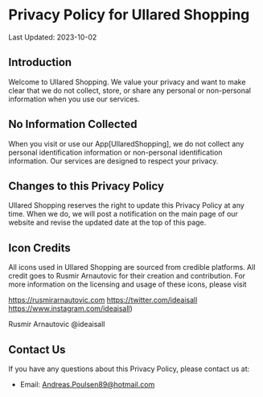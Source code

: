 # Privacy Policy for Ullared Shopping

Last Updated: 2023-10-02

## Introduction

Welcome to Ullared Shopping. We value your privacy and want to make clear that we do not collect, store, or share any personal or non-personal information when you use our services.

## No Information Collected

When you visit or use our App[UllaredShopping], we do not collect any personal identification information or non-personal identification information. Our services are designed to respect your privacy.

## Changes to this Privacy Policy

Ullared Shopping reserves the right to update this Privacy Policy at any time. When we do, we will post a notification on the main page of our website and revise the updated date at the top of this page.

## Icon Credits

All icons used in Ullared Shopping are sourced from credible platforms. All credit goes to Rusmir Arnautovic for their creation and contribution. For more information on the licensing and usage of these icons, please visit 

https://rusmirarnautovic.com
https://twitter.com/ideaisall
https://www.instagram.com/ideaisall)

Rusmir Arnautovic
@ideaisall


## Contact Us

If you have any questions about this Privacy Policy, please contact us at:

- Email: Andreas.Poulsen89@hotmail.com
